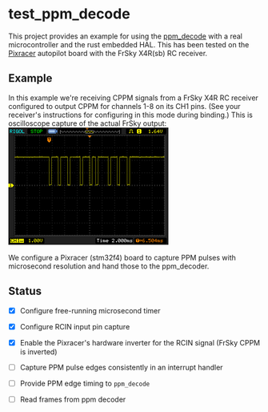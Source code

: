 # test_ppm_decode

This project provides an example for using the 
[ppm_decode](https://crates.io/crates/ppm_decode)
with a real microcontroller and the rust embedded HAL.
This has been tested on the 
[Pixracer](https://docs.px4.io/v1.9.0/en/flight_controller/pixracer.html)
autopilot board with the FrSky X4R(sb) RC receiver.

## Example

In this example we're receiving CPPM signals from a FrSky X4R 
RC receiver configured to output CPPM for channels 1-8 on 
its CH1 pins. (See your receiver's instructions for 
configuring in this mode during binding.) 
This is oscilloscope capture of the actual FrSky output: 
![image](./frsky_x4r_cppm_cap01.png)

We configure a Pixracer (stm32f4) board to capture PPM pulses
with microsecond resolution and hand those to the ppm_decoder.

## Status

- [x] Configure free-running microsecond timer
- [x] Configure RCIN input pin capture
- [x] Enable the Pixracer's hardware inverter for the RCIN signal (FrSky CPPM is inverted)
- [ ] Capture PPM pulse edges consistently in an interrupt handler
- [ ] Provide PPM edge timing to `ppm_decode`
- [ ] Read frames from ppm decoder 

